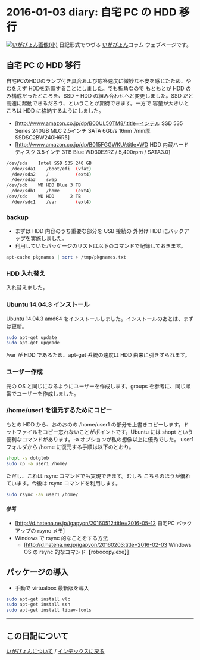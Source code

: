 2016-01-03 diary: 自宅 PC の HDD 移行
=====================================================================================================
[![いがぴょん画像(小)](https://igapyon.github.io/diary/images/iga200306s.jpg "いがぴょん")](https://igapyon.github.io/diary/memo/memoigapyon.html) 日記形式でつづる [いがぴょん](https://igapyon.github.io/diary/memo/memoigapyon.html)コラム ウェブページです。

## 自宅 PC の HDD 移行

自宅PCのHDDのランプ付き具合および応答速度に微妙な不安を感じたため、やむをえず HDDを新調することにしました。でも折角なので もともとが HDD のみ構成だったところを、SSD + HDD の組み合わせへと変更しました。SSD だと高速に起動できるだろう、ということが期待できます。一方で 容量が大きいところは HDD に格納するようにしました。


* [http://www.amazon.co.jp/dp/B00UL50TM8/:title=インテル SSD 535 Series 240GB MLC 2.5インチ SATA 6Gb/s 16nm 7mm厚 SSDSC2BW240H6R5]
* [http://www.amazon.co.jp/dp/B015FGGWKU/:title=WD HDD 内蔵ハードディスク 3.5インチ 3TB Blue WD30EZRZ / 5,400rpm / SATA3.0]



```sh
/dev/sda    Intel SSD 535 240 GB
  /dev/sda1    /boot/efi  (vfat)
  /dev/sda2    /          (ext4)
  /dev/sda3    swap
/dev/sdb    WD HDD Blue 3 TB
  /dev/sdb1    /home      (ext4)
/dev/sdc    WD HDD      2 TB
  /dev/sdc1    /var       (ext4)
```



### backup


* まずは HDD 内容のうち重要な部分を USB 接続の 外付け HDD にバックアップを実施しました。
* 利用していたパッケージのリストは以下のコマンドで記録しておきます。


```sh
apt-cache pkgnames | sort > /tmp/pkgnames.txt
```



### HDD 入れ替え

入れ替えました。


### Ubuntu 14.04.3 インストール

Ubuntu 14.04.3 amd64 をインストールしました。インストールのあとは、まずは更新。

```sh
sudo apt-get update
sudo apt-get upgrade
```

/var が HDD であるため、apt-get 系統の速度は HDD 由来に引きずられます。


### ユーザー作成

元の OS と同じになるようにユーザーを作成します。groups を参考に、同じ順番でユーザーを作成しました。


### /home/user1 を復元するためにコピー

もとの HDD から、おのおのの /home/user1 の部分を上書きコピーします。ドットファイルをコピー忘れないことがポイントです。Ubuntu には shopt という便利なコマンドがあります。-a オプションが私の想像以上に優秀でした。
user1 フォルダから /home に復元する手順は以下のとおり。

```sh
shopt -s dotglob
sudo cp -a user1 /home/
```


ただし、これは rsync コマンドでも実現できます。むしろ こちらのほうが優れています。今後は rsync コマンドを利用します。

```sh
sudo rsync -av user1 /home/
```



#### 参考


* [http://d.hatena.ne.jp/igapyon/20160512:title=2016-05-12 自宅PC バックアップの rsync メモ]
* Windows で rsync 的なことをする方法
  * [http://d.hatena.ne.jp/igapyon/20160203:title=2016-02-03 Windows OS の rsync 的なコマンド【robocopy.exe】]





## パッケージの導入


* 手動で virtualbox 最新版を導入



```sh
sudo apt-get install vlc
sudo apt-get install ssh
sudo apt-get install libav-tools
```




----------------------------------------------------------------------------------------------------

## この日記について
[いがぴょんについて](https://igapyon.github.io/diary/memo/memoigapyon.html) / [インデックスに戻る](https://igapyon.github.io/diary/idxall.html)
